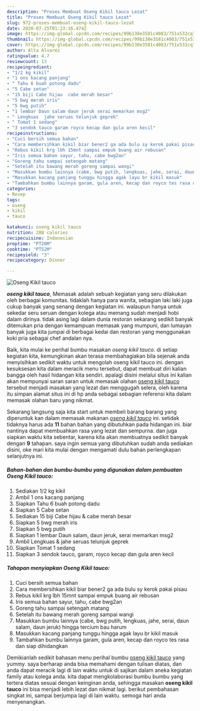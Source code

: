 ```yaml
---
description: "Proses Membuat Oseng Kikil tauco Lezat"
title: "Proses Membuat Oseng Kikil tauco Lezat"
slug: 972-proses-membuat-oseng-kikil-tauco-lezat
date: 2020-07-25T01:23:16.474Z
image: https://img-global.cpcdn.com/recipes/99b138e3581c4083/751x532cq70/oseng-kikil-tauco-foto-resep-utama.jpg
thumbnail: https://img-global.cpcdn.com/recipes/99b138e3581c4083/751x532cq70/oseng-kikil-tauco-foto-resep-utama.jpg
cover: https://img-global.cpcdn.com/recipes/99b138e3581c4083/751x532cq70/oseng-kikil-tauco-foto-resep-utama.jpg
author: Alta Alvarez
ratingvalue: 4.7
reviewcount: 13
recipeingredient:
- "1/2 kg kikil"
- "1 ons kacang panjang"
- " Tahu 6 buah potong dadu"
- "5 Cabe setan"
- "15 biji Cabe hijau  cabe merah besar"
- "5 bwg merah iris"
- "5 bwg putih"
- "1 lembar Daun salam daun jeruk serai memarkan msg2"
- " Lengkuas  jahe seruas telunjuk geprek"
- " Tomat 1 sedang"
- "3 sendok tauco garam royco kecap dan gula aren kecil"
recipeinstructions:
- "Cuci bersih semua bahan"
- "Cara membersihkan kikil biar bener2 ga ada bulu sy kerok pakai pisau"
- "Rebus kikil krg lbh 15mnt sampai empuk buang air rebusan"
- "Iris semua bahan sayur, tahu, cabe bwg2an"
- "Goreng tahu sampai setengah matang"
- "Setelah itu bawang merah goreng sampai wangi"
- "Masukkan bumbu lainnya (cabe, bwg putih, lengkuas, jahe, serai, daun salam, daun jeruk) hingga tercium bau harum"
- "Masukkan kacang panjang tunggu hingga agak layu br kikil masuk"
- "Tambahkan bumbu lainnya garam, gula aren, kecap dan royco tes rasa dan siap dihidangkan"
categories:
- Resep
tags:
- oseng
- kikil
- tauco

katakunci: oseng kikil tauco 
nutrition: 288 calories
recipecuisine: Indonesian
preptime: "PT20M"
cooktime: "PT52M"
recipeyield: "3"
recipecategory: Dinner

---
```



![Oseng Kikil tauco](https://img-global.cpcdn.com/recipes/99b138e3581c4083/751x532cq70/oseng-kikil-tauco-foto-resep-utama.jpg)

<b><i>oseng kikil tauco</i></b>, Memasak adalah sebuah kegiatan yang seru dilakukan oleh berbagai komunitas. tidaklah hanya para wanita, sebagian laki laki juga cukup banyak yang senang dengan kegiatan ini. walaupun hanya untuk sekedar seru seruan dengan kolega atau memang sudah menjadi hobi dalam dirinya. tidak asing lagi dalam dunia restoran sekarang sedikit banyak ditemukan pria dengan kemampuan memasak yang mumpuni, dan lumayan banyak juga kita jumpai di berbagai kedai dan restoran yang menggunakan koki pria sebagai chef andalan nya.



Baik, kita mulai ke perihal bumbu masakan <i>oseng kikil tauco</i>. di setiap kegiatan kita, kemungkinan akan terasa membahagiakan bila sejenak anda menyisihkan sedikit waktu untuk mengolah oseng kikil tauco ini. dengan kesuksesan kita dalam meracik menu tersebut, dapat membuat diri kalian bangga oleh hasil hidangan kita sendiri. apalagi disini melalui situs ini kalian akan mempunyai saran saran untuk memasak olahan <u>oseng kikil tauco</u> tersebut menjadi masakan yang lezat dan menggugah selera, oleh karena itu simpan alamat situs ini di hp anda sebagai sebagian referensi kita dalam memasak olahan baru yang nikmat.


Sekarang langsung saja kita start untuk membeli barang barang yang diperuntuk kan dalam memasak makanan <u><i>oseng kikil tauco</i></u> ini. setidak tidaknya harus ada <b>11</b> bahan bahan yang dibutuhkan pada hidangan ini. biar nantinya dapat membuahkan rasa yang lezat dan sempurna. dan juga siapkan waktu kita sebentar, karena kita akan membuatnya sedikit banyak dengan <b>9</b> tahapan. saya ingin semua yang dibutuhkan sudah anda sediakan disini, oke mari kita mulai dengan mengamati dulu bahan perlengkapan selanjutnya ini.

<!--inarticleads1-->

##### Bahan-bahan dan bumbu-bumbu yang digunakan dalam pembuatan Oseng Kikil tauco:

1. Sediakan 1/2 kg kikil
1. Ambil 1 ons kacang panjang
1. Siapkan  Tahu 6 buah potong dadu
1. Siapkan 5 Cabe setan
1. Sediakan 15 biji Cabe hijau &amp; cabe merah besar
1. Siapkan 5 bwg merah iris
1. Siapkan 5 bwg putih
1. Siapkan 1 lembar Daun salam, daun jeruk, serai memarkan msg2
1. Ambil  Lengkuas &amp; jahe seruas telunjuk geprek
1. Siapkan  Tomat 1 sedang
1. Siapkan 3 sendok tauco, garam, royco kecap dan gula aren kecil




<!--inarticleads2-->

##### Tahapan menyiapkan Oseng Kikil tauco:

1. Cuci bersih semua bahan
1. Cara membersihkan kikil biar bener2 ga ada bulu sy kerok pakai pisau
1. Rebus kikil krg lbh 15mnt sampai empuk buang air rebusan
1. Iris semua bahan sayur, tahu, cabe bwg2an
1. Goreng tahu sampai setengah matang
1. Setelah itu bawang merah goreng sampai wangi
1. Masukkan bumbu lainnya (cabe, bwg putih, lengkuas, jahe, serai, daun salam, daun jeruk) hingga tercium bau harum
1. Masukkan kacang panjang tunggu hingga agak layu br kikil masuk
1. Tambahkan bumbu lainnya garam, gula aren, kecap dan royco tes rasa dan siap dihidangkan




Demikianlah sedikit bahasan menu perihal bumbu <u>oseng kikil tauco</u> yang yummy. saya berharap anda bisa memahami dengan tulisan diatas, dan anda dapat meracik lagi di lain waktu untuk di sajikan dalam aneka kegiatan family atau kolega anda. kita dapat mengkolaborasi bumbu bumbu yang tertera diatas sesuai dengan keinginan anda, sehingga masakan <b>oseng kikil tauco</b> ini bisa menjadi lebih lezat dan nikmat lagi. berikut pembahasan singkat ini, sampai berjumpa lagi di lain waktu. semoga hari anda menyenangkan.
